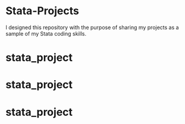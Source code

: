 # Stata-Projects
I designed this repository with the purpose of sharing my projects as a sample of my Stata coding skills. 
# stata_project  
# stata_project  
# stata_project  
